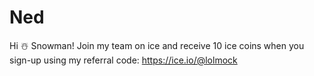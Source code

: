# Ned
Hi ☃️ Snowman! Join my team on ice and receive 10 ice coins when you sign-up using my referral code: https://ice.io/@lolmock
